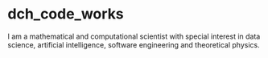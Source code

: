 # dch_code_works

I am a mathematical and computational scientist with special interest in data science, artificial intelligence, software engineering and theoretical physics.
